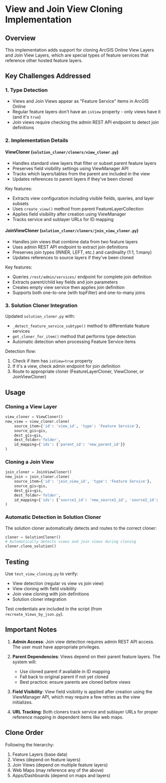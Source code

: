 # View and Join View Cloning Implementation

## Overview

This implementation adds support for cloning ArcGIS Online View Layers and Join View Layers, which are special types of feature services that reference other hosted feature layers.

## Key Challenges Addressed

### 1. Type Detection
- Views and Join Views appear as "Feature Service" items in ArcGIS Online
- Regular feature layers don't have an `isView` property - only views have it (and it's `true`)
- Join views require checking the admin REST API endpoint to detect join definitions

### 2. Implementation Details

#### ViewCloner (`solution_cloner/cloners/view_cloner.py`)
- Handles standard view layers that filter or subset parent feature layers
- Preserves field visibility settings using ViewManager API
- Tracks which layers/tables from the parent are included in the view
- Updates references to parent layers if they've been cloned

Key features:
- Extracts view configuration including visible fields, queries, and layer subsets
- Uses `create_view()` method from parent FeatureLayerCollection
- Applies field visibility after creation using ViewManager
- Tracks service and sublayer URLs for ID mapping

#### JoinViewCloner (`solution_cloner/cloners/join_view_cloner.py`)
- Handles join views that combine data from two feature layers
- Uses admin REST API endpoint to extract join definitions
- Preserves join types (INNER, LEFT, etc.) and cardinality (1:1, 1:many)
- Updates references to source layers if they've been cloned

Key features:
- Queries `/rest/admin/services/` endpoint for complete join definition
- Extracts parent/child key fields and join parameters
- Creates empty view service then applies join definition
- Supports both one-to-one (with topFilter) and one-to-many joins

### 3. Solution Cloner Integration

Updated `solution_cloner.py` with:
- `_detect_feature_service_subtype()` method to differentiate feature services
- `get_cloner_for_item()` method that performs type detection
- Automatic detection when processing Feature Service items

Detection flow:
1. Check if item has `isView=true` property
2. If it's a view, check admin endpoint for join definition
3. Route to appropriate cloner (FeatureLayerCloner, ViewCloner, or JoinViewCloner)

## Usage

### Cloning a View Layer
```python
view_cloner = ViewCloner()
new_view = view_cloner.clone(
    source_item={'id': 'view_id', 'type': 'Feature Service'},
    source_gis=gis,
    dest_gis=gis,
    dest_folder='folder',
    id_mapping={'ids': {'parent_id': 'new_parent_id'}}
)
```

### Cloning a Join View
```python
join_cloner = JoinViewCloner()
new_join = join_cloner.clone(
    source_item={'id': 'join_view_id', 'type': 'Feature Service'},
    source_gis=gis,
    dest_gis=gis,
    dest_folder='folder',
    id_mapping={'ids': {'source1_id': 'new_source1_id', 'source2_id': 'new_source2_id'}}
)
```

### Automatic Detection in Solution Cloner
The solution cloner automatically detects and routes to the correct cloner:
```python
cloner = SolutionCloner()
# Automatically detects views and join views during cloning
cloner.clone_solution()
```

## Testing

Use `test_view_cloning.py` to verify:
- View detection (regular vs view vs join view)
- View cloning with field visibility
- Join view cloning with join definitions
- Solution cloner integration

Test credentials are included in the script (from `recreate_Views_by_json.py`).

## Important Notes

1. **Admin Access**: Join view detection requires admin REST API access. The user must have appropriate privileges.

2. **Parent Dependencies**: Views depend on their parent feature layers. The system will:
   - Use cloned parent if available in ID mapping
   - Fall back to original parent if not yet cloned
   - Best practice: ensure parents are cloned before views

3. **Field Visibility**: View field visibility is applied after creation using the ViewManager API, which may require a few retries as the view initializes.

4. **URL Tracking**: Both cloners track service and sublayer URLs for proper reference mapping in dependent items like web maps.

## Clone Order

Following the hierarchy:
1. Feature Layers (base data)
2. Views (depend on feature layers)
3. Join Views (depend on multiple feature layers)
4. Web Maps (may reference any of the above)
5. Apps/Dashboards (depend on maps and layers)